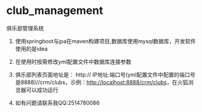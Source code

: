 # club_management
俱乐部管理系统

1. 使用springboot与jpa在maven构建项目,数据库使用mysql数据库，开发软件使用的是idea

2. 在使用时按需修改yml配置文件中数据库连接参数

3. 俱乐部列表页面地址是： http:// IP地址:端口号(yml配置文件中配置的端口号是8888)//crm/clubs，示例：<http://localhost:8888/crm/clubs>，在火狐浏览器可以成功运行
4. 如有问题请联系我QQ:2514780086